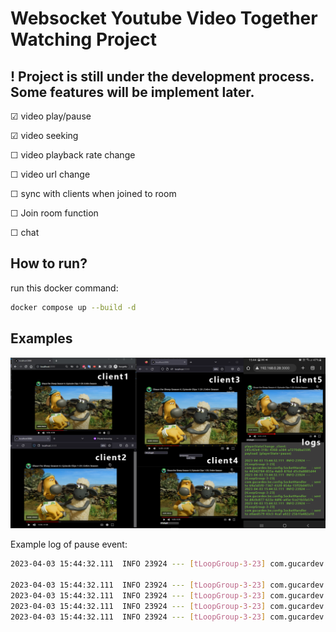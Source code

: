 # Websocket Youtube Video Together Watching Project

## ! Project is still under the development process. Some features will be implement later.

&#x2611; video play/pause

&#x2611; video seeking

&#x2610; video playback rate change

&#x2610; video url change

&#x2610; sync with clients when joined to room 

&#x2610; Join room function 

&#x2610; chat

## How to run?

run this docker command:

```bash
docker compose up --build -d
```


## Examples

![/res/example1.png](./res/example1.png)

Example log of pause event:

```bash
2023-04-03 15:44:32.111  INFO 23924 --- [tLoopGroup-3-23] com.gucardev.be.config.SocketHandler     : playerStateChange ,client: c95c42e4-318c-4368-a384-a7270dba559f, payload: {playerState=pause}

2023-04-03 15:44:32.111  INFO 23924 --- [tLoopGroup-3-23] com.gucardev.be.config.SocketHandler     : sent to 44342784-855a-4ab9-876d-d5c0a8885d44 
2023-04-03 15:44:32.111  INFO 23924 --- [tLoopGroup-3-23] com.gucardev.be.config.SocketHandler     : sent to 69a5d5f0-7367-4320-854a-15ff2b04f7c1 
2023-04-03 15:44:32.111  INFO 23924 --- [tLoopGroup-3-23] com.gucardev.be.config.SocketHandler     : sent to d4c0c877-622a-4df6-a45e-fce21b5fa57b 
2023-04-03 15:44:32.111  INFO 23924 --- [tLoopGroup-3-23] com.gucardev.be.config.SocketHandler     : sent to e0aed579-43c5-4caf-a022-25b1fa482a10 
```
